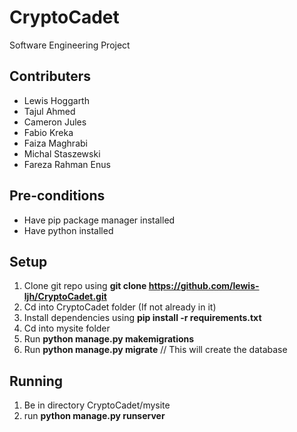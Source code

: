 # CryptoCadet
Software Engineering Project
## Contributers 
- Lewis Hoggarth
- Tajul Ahmed
- Cameron Jules
- Fabio Kreka
- Faiza Maghrabi
- Michal Staszewski
- Fareza Rahman Enus

## Pre-conditions
- Have pip package manager installed
- Have python installed

## Setup

1. Clone git repo using **git clone https://github.com/lewis-ljh/CryptoCadet.git** 
2. Cd into CryptoCadet folder (If not already in it)
3. Install dependencies using **pip install -r requirements.txt**
4. Cd into mysite folder
5. Run **python manage.py makemigrations**
6. Run **python manage.py migrate** // This will create the database


## Running

1. Be in directory CryptoCadet/mysite
2. run **python manage.py runserver**

